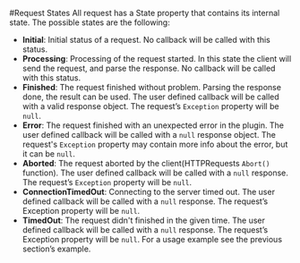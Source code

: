 #Request States
All request has a State property that contains its internal state. The possible states are the following:

- **Initial**: Initial status of a request. No callback will be called with this status.
- **Processing**: Processing of the request started. In this state the client will send the request, and parse the response. No callback will be called with this status.
- **Finished**: The request finished without problem. Parsing the response done, the result can be used. The user defined callback will be called with a valid response object. The request’s `Exception` property will be `null`.
- **Error**: The request finished with an unexpected error in the plugin. The user defined callback will be called with a `null` response object. The request's `Exception` property may contain more info about the error, but it can be `null`.
- **Aborted**: The request aborted by the client(HTTPRequests `Abort()` function). The user defined callback will be called with a `null` response. The request’s `Exception` property will be `null`.
- **ConnectionTimedOut**: Connecting to the server timed out. The user defined callback will be called with a `null` response. The request’s Exception property will be `null`.
- **TimedOut**: The request didn't finished in the given time. The user defined callback will be called with a `null` response. The request’s Exception property will be `null`.
For a usage example see the previous section’s example.
